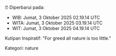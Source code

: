 ⏰ Diperbarui pada:
- WIB: Jumat, 3 Oktober 2025 02.19.14 UTC
- WITA: Jumat, 3 Oktober 2025 03.19.14 UTC
- WIT: Jumat, 3 Oktober 2025 04.19.14 UTC

Kutipan Inspiratif:
"For greed all nature is too little."


Kategori: nature

